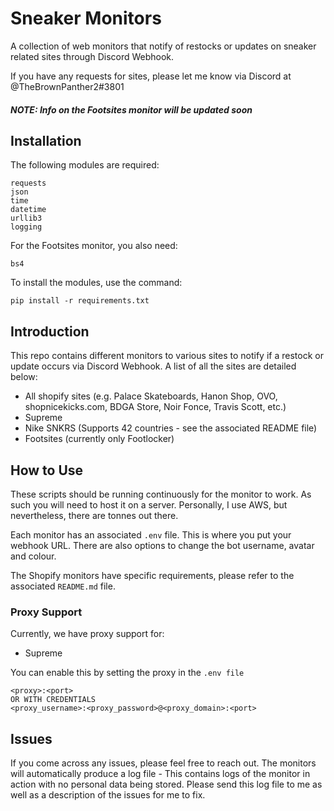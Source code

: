 # Sneaker Monitors
A collection of web monitors that notify of restocks or updates on sneaker related sites through Discord Webhook.

If you have any requests for sites, please let me know via Discord at @TheBrownPanther2#3801

##### NOTE: Info on the Footsites monitor will be updated soon

## Installation
The following modules are required:
```
requests
json
time
datetime
urllib3
logging
```
For the Footsites monitor, you also need:
```
bs4
```

To install the modules, use the command:
```
pip install -r requirements.txt
```

## Introduction

This repo contains different monitors to various sites to notify if a restock or update occurs via Discord Webhook. A list of all the sites are detailed below:
- All shopify sites (e.g. Palace Skateboards, Hanon Shop, OVO, shopnicekicks.com, BDGA Store, Noir Fonce, Travis Scott, etc.)
- Supreme
- Nike SNKRS (Supports 42 countries - see the associated README file)
- Footsites (currently only Footlocker)

## How to Use

These scripts should be running continuously for the monitor to work.
As such you will need to host it on a server.
Personally, I use AWS, but nevertheless, there are tonnes out there. 

Each monitor has an associated ```.env``` file. 
This is where you put your webhook URL.
There are also options to change the bot username, avatar and colour.

The Shopify monitors have specific requirements, please refer to the associated ```README.md``` file.


### Proxy Support

Currently, we have proxy support for:
- Supreme

You can enable this by setting the proxy in the ```.env file```
```
<proxy>:<port>
OR WITH CREDENTIALS
<proxy_username>:<proxy_password>@<proxy_domain>:<port>
```

## Issues

If you come across any issues, please feel free to reach out.
The monitors will automatically produce a log file - This contains logs of the monitor in action with no personal data being stored.
Please send this log file to me as well as a description of the issues for me to fix.


